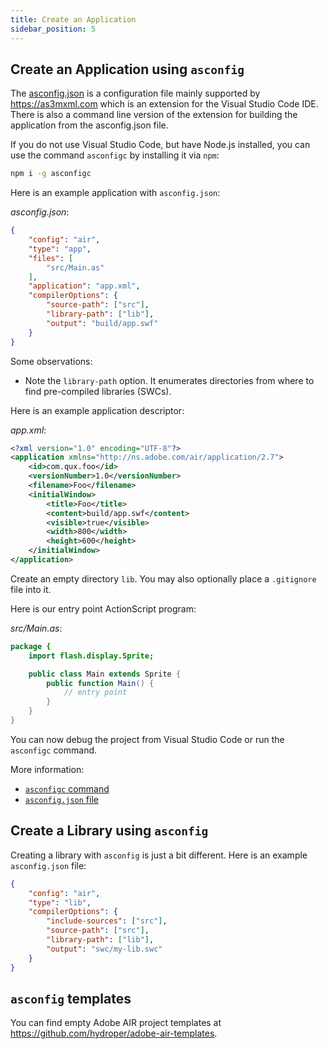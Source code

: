 ```yaml
---
title: Create an Application
sidebar_position: 5
---
```


## Create an Application using `asconfig`

The [asconfig.json](https://github.com/BowlerHatLLC/vscode-as3mxml/wiki/asconfig.json) is a configuration file mainly supported by https://as3mxml.com which is an extension for the Visual Studio Code IDE. There is also a command line version of the extension for building the application from the asconfig.json file.

If you do not use Visual Studio Code, but have Node.js installed, you can use the command `asconfigc` by installing it via `npm`:

```sh
npm i -g asconfigc
```

Here is an example application with `asconfig.json`:

_asconfig.json_:

```json
{
    "config": "air",
    "type": "app",
    "files": [
        "src/Main.as"
    ],
    "application": "app.xml",
    "compilerOptions": {
        "source-path": ["src"],
        "library-path": ["lib"],
        "output": "build/app.swf"
    }
}
```

Some observations:

- Note the `library-path` option. It enumerates directories from where to find pre-compiled libraries (SWCs).

Here is an example application descriptor:

_app.xml_:

```xml
<?xml version="1.0" encoding="UTF-8"?> 
<application xmlns="http://ns.adobe.com/air/application/2.7"> 
    <id>com.qux.foo</id> 
    <versionNumber>1.0</versionNumber> 
    <filename>Foo</filename> 
    <initialWindow>
        <title>Foo</title>
        <content>build/app.swf</content> 
        <visible>true</visible> 
        <width>800</width> 
        <height>600</height> 
    </initialWindow> 
</application>
```

Create an empty directory `lib`. You may also optionally place a `.gitignore` file into it.

Here is our entry point ActionScript program:

_src/Main.as_:

```actionscript
package {
    import flash.display.Sprite;

    public class Main extends Sprite {
        public function Main() {
            // entry point
        }
    }
}
```

You can now debug the project from Visual Studio Code or run the `asconfigc` command.

More information:

- [`asconfigc` command](https://www.npmjs.com/package/asconfigc)
- [`asconfig.json` file](https://github.com/BowlerHatLLC/vscode-as3mxml/wiki/asconfig.json)

## Create a Library using `asconfig`

Creating a library with `asconfig` is just a bit different. Here is an example `asconfig.json` file:

```json
{
    "config": "air",
    "type": "lib",
    "compilerOptions": {
        "include-sources": ["src"],
        "source-path": ["src"],
        "library-path": ["lib"],
        "output": "swc/my-lib.swc"
    }
}
```

## `asconfig` templates

You can find empty Adobe AIR project templates at https://github.com/hydroper/adobe-air-templates.
